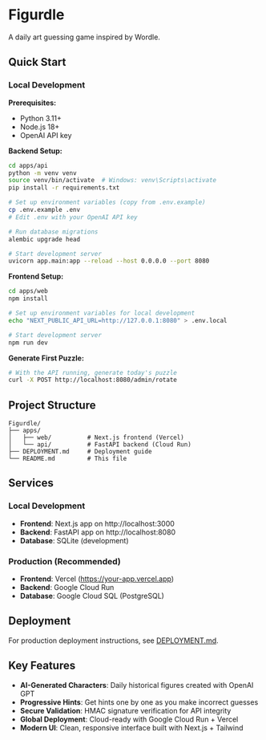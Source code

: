 # Figurdle

A daily art guessing game inspired by Wordle.

## Quick Start

### Local Development

**Prerequisites:**
- Python 3.11+
- Node.js 18+
- OpenAI API key

**Backend Setup:**
```bash
cd apps/api
python -m venv venv
source venv/bin/activate  # Windows: venv\Scripts\activate
pip install -r requirements.txt

# Set up environment variables (copy from .env.example)
cp .env.example .env
# Edit .env with your OpenAI API key

# Run database migrations
alembic upgrade head

# Start development server
uvicorn app.main:app --reload --host 0.0.0.0 --port 8080
```

**Frontend Setup:**
```bash
cd apps/web
npm install

# Set up environment variables for local development
echo "NEXT_PUBLIC_API_URL=http://127.0.0.1:8080" > .env.local

# Start development server
npm run dev
```

**Generate First Puzzle:**
```bash
# With the API running, generate today's puzzle
curl -X POST http://localhost:8080/admin/rotate
```

## Project Structure

```
Figurdle/
├── apps/
│   ├── web/          # Next.js frontend (Vercel)
│   └── api/          # FastAPI backend (Cloud Run)
├── DEPLOYMENT.md     # Deployment guide
└── README.md         # This file
```


## Services

### Local Development
- **Frontend**: Next.js app on http://localhost:3000
- **Backend**: FastAPI app on http://localhost:8080
- **Database**: SQLite (development)

### Production (Recommended)
- **Frontend**: Vercel (https://your-app.vercel.app)
- **Backend**: Google Cloud Run
- **Database**: Google Cloud SQL (PostgreSQL)

## Deployment

For production deployment instructions, see [DEPLOYMENT.md](DEPLOYMENT.md).

## Key Features

- **AI-Generated Characters**: Daily historical figures created with OpenAI GPT
- **Progressive Hints**: Get hints one by one as you make incorrect guesses
- **Secure Validation**: HMAC signature verification for API integrity
- **Global Deployment**: Cloud-ready with Google Cloud Run + Vercel
- **Modern UI**: Clean, responsive interface built with Next.js + Tailwind

